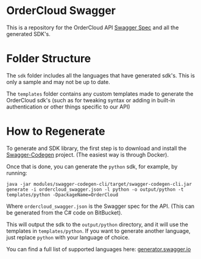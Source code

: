 # OrderCloud Swagger

This is a repository for the OrderCloud API [Swagger Spec](http://swagger.io/specification) and all the generated SDK's. 

# Folder Structure 

The `sdk` folder includes all the languages that have generated sdk's. This is only a sample and may not be up to date.

The `templates` folder contains any custom templates made to generate the OrderCloud sdk's (such as for tweaking syntax or adding in built-in authentication or other things specific to our API)

# How to Regenerate 

To generate and SDK library, the first step is to download and install the [Swagger-Codegen](https://github.com/swagger-api/swagger-codegen) project. (The easiest way is through Docker).

Once that is done, you can generate the `python` sdk, for example, by running:

```
java -jar modules/swagger-codegen-cli/target/swagger-codegen-cli.jar generate -i ordercloud_swagger.json -l python -o output/python -t templates/python -DpackageName=OrderCloud
```

Where `ordercloud_swagger.json` is the Swagger spec for the API. (This can be generated from the C# code on BitBucket).

This will output the sdk to the `output/python` directory, and it will use the templates in `templates/python`. If you want to generate another language, just replace `python` with your language of choice.

You can find a full list of supported languages here: [generator.swagger.io](http://generator.swagger.io/)

